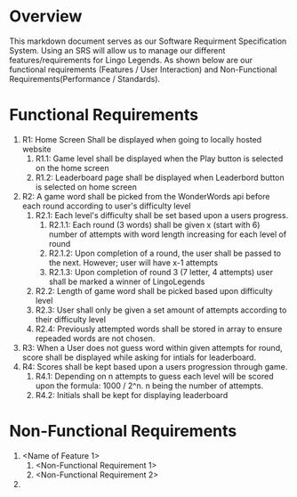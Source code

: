 # Overview
This markdown document serves as our Software Requirment Specification System. Using an SRS will allow us to manage our different features/requirements for Lingo Legends.
As shown below are our functional requirements (Features / User Interaction) and Non-Functional Requirements(Performance / Standards).

# Functional Requirements
1. R1: Home Screen Shall be displayed when going to locally hosted website
    1. R1.1: Game level shall be displayed when the Play button is selected on the home screen
    2. R1.2: Leaderboard page shall be displayed when Leaderbord button is selected on home screen
2. R2: A game word shall be picked from the WonderWords api before each round according to user's difficulty level
    1. R2.1: Each level's difficulty shall be set based upon a users progress.
        1. R2.1.1: Each round (3 words) shall be given x (start with 6) number of attempts with word length increasing for each level of round
        2. R2.1.2: Upon completion of a round, the user shall be passed to the next. However; user will have x-1 attempts
        3. R2.1.3: Upon completion of  round 3 (7 letter, 4 attempts) user shall be marked a winner of LingoLegends
    2. R2.2: Length of game word shall be picked based upon difficulty level
    3. R2.3: User shall only be given a set amount of attempts according to their difficulty level
    4. R2.4: Previously attempted words shall be stored in array to ensure repeaded words are not chosen.
3. R3: When a User does not guess word within given attempts for round, score shall be displayed while asking for intials for leaderboard.
4. R4: Scores shall be kept based upon a users progression through game.
    1. R4.1: Depending on n attempts to guess each level will be scored upon the formula: 1000 / 2^n. n being the number of attempts.
    2. R4.2: Initials shall be kept for displaying leaderboard

# Non-Functional Requirements
1. <Name of Feature 1>
    1. <Non-Functional Requirement 1>
    2. <Non-Functional Requirement 2>
2. <And so on>
